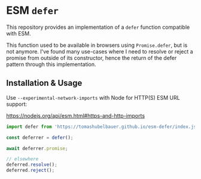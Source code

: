# ESM `defer`

This repository provides an implementation of a `defer` function compatible with
ESM.

This function used to be available in browsers using `Promise.defer`, but is not
anymore. I've found many use-cases where I need to resolve or reject a promise
from outside of its constructor, hence the return of the defer pattern through
this implementation.

## Installation & Usage

Use `--experimental-network-imports` with Node for HTTP(S) ESM URL support:

https://nodejs.org/api/esm.html#https-and-http-imports

```javascript
import defer from 'https://tomashubelbauer.github.io/esm-defer/index.js';

const deferrer = defer();

await deferrer.promise;

// elsewhere
deferred.resolve();
deferred.reject();
```

